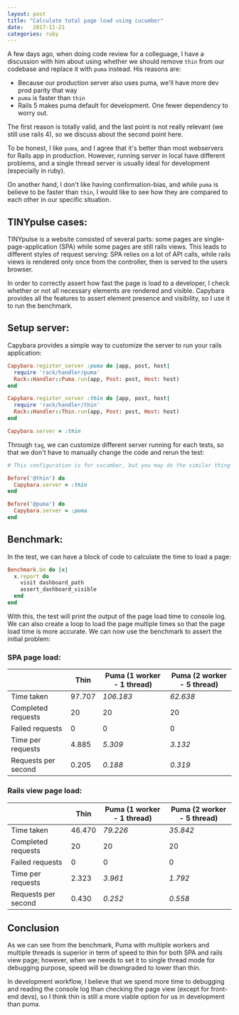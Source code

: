 ```yaml
---
layout: post
title: "Calculate total page load using cucumber"
date:   2017-11-21
categories: ruby
---
```


A few days ago, when doing code review for a colleguage, I have a discussion
with him about using whether we should remove `thin` from our codebase and
replace it with `puma` instead. His reasons are:

- Because our production server also uses puma, we'll have more dev prod parity that way
- `puma` is faster than `thin`
- Rails 5 makes puma default for development. One fewer dependency to worry out.

The first reason is totally valid, and the last point is not really relevant (we
still use rails 4), so we discuss about the second point here.

To be honest, I like `puma`, and I agree that it's better than most webservers
for Rails app in production. However, running server in local have different
problems, and a single thread server is usually ideal for development
(especially in ruby).

On another hand, I don't like having confirmation-bias, and while `puma` is
believe to be faster than `thin`, I would like to see how they are compared to
each other in our specific situation.

## TINYpulse cases:

TINYpulse is a website consisted of several parts: some pages are
single-page-application (SPA) while some pages are still rails views. This leads
to different styles of request serving: SPA relies on a lot of API calls, while
rails views is rendered only once from the controller, then is served to the
users browser.

In order to correctly assert how fast the page is load to a developer, I check
whether or not all necessary elements are rendered and visible. Capybara
provides all the features to assert element presence and visibility, so I use it
to run the benchmark.

## Setup server:

Capybara provides a simple way to customize the server to run your rails application:

```ruby
Capybara.register_server :puma do |app, post, host|
  require 'rack/handler/puma'
  Rack::Handler::Puma.run(app, Post: post, Host: host)
end

Capybara.register_server :thin do |app, post, host|
  require 'rack/handler/thin'
  Rack::Handler::Thin.run(app, Post: post, Host: host)
end

Capybara.server = :thin
```

Through `tag`, we can customize different server running for each tests, so that
we don't have to manually change the code and rerun the test:

```ruby
# This configuration is for cucumber, but you may do the similar thing for rspec as well

Before('@thin') do
  Capybara.server = :thin
end

Before('@puma') do
  Capybara.server = :puma
end
```

## Benchmark:

In the test, we can have a block of code to calculate the time to load a page:

```ruby
Benchmark.bm do |x|
  x.report do
    visit dashboard_path
    assert_dashboard_visible
  end
end
```

With this, the test will print the output of the page load time to console log.
We can also create a loop to load the page multiple times so that the page load
time is more accurate. We can now use the benchmark to assert the initial
problem:

### SPA page load:

|                     | Thin   | Puma (1 worker - 1 thread) | Puma (2 worker - 5 thread) |
|---------------------|--------|----------------------------|----------------------------|
| Time taken          | 97.707 | _106.183_                  | *62.638*                   |
| Completed requests  | 20     | 20                         | 20                         |
| Failed requests     | 0      | 0                          | 0                          |
| Time per requests   | 4.885  | _5.309_                    | *3.132*                    |
| Requests per second | 0.205  | _0.188_                    | *0.319*                    |

### Rails view page load:

|                     | Thin   | Puma (1 worker - 1 thread) | Puma (2 worker - 5 thread) |
|---------------------|--------|----------------------------|----------------------------|
| Time taken          | 46.470 | _79.226_                   | *35.842*                   |
| Completed requests  | 20     | 20                         | 20                         |
| Failed requests     | 0      | 0                          | 0                          |
| Time per requests   | 2.323  | _3.961_                    | *1.792*                    |
| Requests per second | 0.430  | _0.252_                    | *0.558*                    |

## Conclusion

As we can see from the benchmark, Puma with multiple workers and multiple
threads is superior in term of speed to thin for both SPA and rails view page;
however, when we needs to set it to single thread mode for debugging purpose,
speed will be downgraded to lower than thin.

In development workflow, I believe that we spend more time to debugging and
reading the console log than checking the page view (except for front-end devs),
so I think thin is still a more viable option for us in development than puma.
